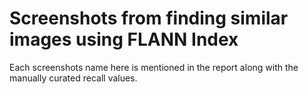 # Screenshots from finding similar images using FLANN Index

Each screenshots name here is mentioned in the report along with the manually curated recall values.
